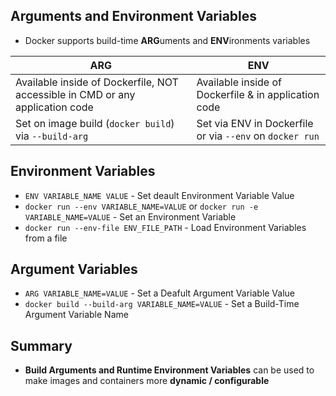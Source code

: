 ## Arguments and Environment Variables

- Docker supports build-time **ARG**uments and **ENV**ironments variables

| ARG                                                                           | ENV                                                      |
| ----------------------------------------------------------------------------- | -------------------------------------------------------- |
| Available inside of Dockerfile, NOT accessible in CMD or any application code | Available inside of Dockerfile & in application code     |
| Set on image build (`docker build`) via `--build-arg`                         | Set via ENV in Dockerfile or via `--env` on `docker run` |

## Environment Variables

- `ENV VARIABLE_NAME VALUE` - Set deault Environment Variable Value
- `docker run --env VARIABLE_NAME=VALUE` or `docker run -e VARIABLE_NAME=VALUE` - Set an Environment Variable
- `docker run --env-file ENV_FILE_PATH` - Load Environment Variables from a file

## Argument Variables

- `ARG VARIABLE_NAME=VALUE` - Set a Deafult Argument Variable Value
- `docker build --build-arg VARIABLE_NAME=VALUE` - Set a Build-Time Argument Variable Name

## Summary

- **Build Arguments and Runtime Environment Variables** can be used to make images and containers more **dynamic / configurable**
